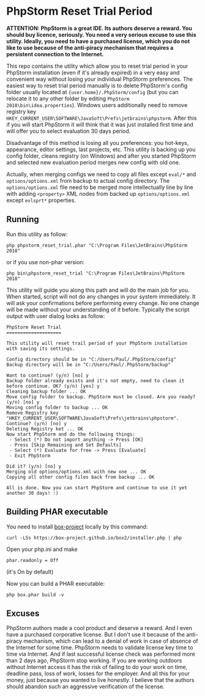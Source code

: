 # PhpStorm Reset Trial Period

**ATTENTION: PhpStorm is a great IDE. Its authors deserve a reward. You should buy licence, seriously. You need a very serious excuse to use this utility. Ideally, you need to have a purchased license, which you do not like to use because of the anti-piracy mechanism that requires a persistent connection to the Internet.**

This repo contains the utility which allow you to reset trial period in your PhpStorm installation (even if it's already expired) in a very easy and convenient way without losing your individual PhpStorm preferences. The easiest way to reset trial period manually is to delete PhpStorm's config folder usually located at `{user.home}/.PhpStorm/config` (but you can relocate it to any other folder by editing `PhpStorm 2018\bin\idea.properties`). Windows users additionally need to remove registry key `HKEY_CURRENT_USER\SOFTWARE\JavaSoft\Prefs\jetbrains\phpstorm`. After this if you will start PhpStorm it will think that it was just installed first time and will offer you to select evaluation 30 days period.

Disadvantage of this method is losing all you preferences: you hot-keys, appearance, editor settings, last projects, etc. This utility is backing up you config folder, cleans registry (on Windows) and after you started PhpStorm and selected new evaluation period merges new config with old one.

Actually, when merging configs we need to copy all files except `eval/*` and `options/options.xml` from backup to actual config directory. The `options/options.xml` file need to be merged more intellectually line by line with adding `<property>` XML nodes from backed up `options/options.xml` except `evlsprt*` properties.

## Running

Run this utility as follow:

```
php phpstorm_reset_trial.phar "C:\Program Files\JetBrains\PhpStorm 2018"
```

or if you use non-phar version:

```
php bin\phpstorm_reset_trial "C:\Program Files\JetBrains\PhpStorm 2018"
```

This utility will guide you along this path and will do the main job for you. When started, script will not do any changes in your system immediately. It will ask your confirmations before performing every change. No one change will be made without your understanding of it before. Typically the script output with user dialog looks as follow: 

```
PhpStorm Reset Trial
====================

This utility will reset trail period of your PhpStorm installation with saving its settings.

Config directory should be in "C:/Users/Paul/.PhpStorm/config"
Backup directory will be in "C:/Users/Paul/.PhpStorm/backup"

Want to continue? (y/n) [no] y
Backup folder already exists and it's not empty, need to clean it before continue. OK? (y/n) [yes] y
Cleaning backup folder ... OK
Move config folder to backup. PhpStorm must be closed. Are you ready? (y/n) [no] y
Moving config folder to backup ... OK
Remove Registry key "HKEY_CURRENT_USER\SOFTWARE\JavaSoft\Prefs\jetbrains\phpstorm". Continue? (y/n) [no] y
Deleting Registry ket ... OK
Now start PhpStorm and do the following things:
 - Select (*) Do not import anything -> Press [OK]
 - Press [Skip Remaining and Set Defaults]
 - Select (*) Evaluate for free -> Press [Evaluate]
 - Exit PhpStorm

Did it? (y/n) [no] y
Merging old options/options.xml with new one ... OK
Copying all other config files back from backup ... OK

All is done. Now you can start PhpStorm and continue to use it yet another 30 days! :)
```

## Building PHAR executable

You need to install [box-project](https://github.com/box-project/box2) locally by this command:

```
curl -LSs https://box-project.github.io/box2/installer.php | php
```

Open your php.ini and make
```
phar.readonly = Off
```
(it's On by default)

Now you can build a PHAR executable:

```
php box.phar build -v
```

## Excuses

PhpStorm authors made a cool product and deserve a reward. And I even have a purchased corporative license. But I don't use it because of the anti-piracy mechanism, which can lead to a denial of work in case of absence of the Internet for some time. PhpStorm needs to validate license key time to time via Internet. And if last successful license check was performed more than 2 days ago, PhpStorm stop working. If you are working outdoors without Internet access it has the risk of failing to do your work on time, deadline pass, loss of work, losses for the employer. And all this for your money, just because you wanted to live honestly. I believe that the authors should abandon such an aggressive verification of the license.
